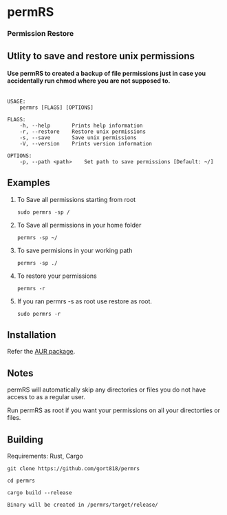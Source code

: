 # permRS
### Permission Restore


## Utlity to save and restore unix permissions

#### Use permRS to created a backup of file permissions just in case you accidentally run chmod where you are not supposed to.
```

USAGE:
    permrs [FLAGS] [OPTIONS]

FLAGS:
    -h, --help       Prints help information
    -r, --restore    Restore unix permissions
    -s, --save       Save unix permissions
    -V, --version    Prints version information

OPTIONS:
    -p, --path <path>    Set path to save permissions [Default: ~/]
```

## Examples


1. To Save all permissions starting from root

   `sudo permrs -sp /`


2. To Save all permissions in your home folder

   `permrs -sp ~/`
   
3. To save permisions in your working path

   `permrs -sp ./`


3. To restore your permissions

   `permrs -r`
   
4. If you ran permrs -s as root use restore as root.

   `sudo permrs -r`
   
   
## Installation

  Refer the [AUR package](https://aur.archlinux.org/packages/permrs/).
   
## Notes

permRS will automatically skip any directories or files you do not have access to as a regular user.

Run permRS as root if you want your permissions on all your directorties or files.


## Building
Requirements: Rust, Cargo

`git clone https://github.com/gort818/permrs`

`cd permrs`

`cargo build --release`

`Binary will be created in /permrs/target/release/`
